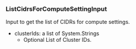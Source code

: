 ### ListCidrsForComputeSettingInput
Input to get the list of CIDRs for compute settings.

- clusterIds: a list of System.Strings
  - Optional List of Cluster IDs.
